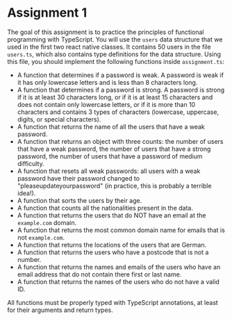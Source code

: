 # Assignment 1

The goal of this assignment is to practice the principles of functional programming with TypeScript. You will use the `users` data structure that we used in the first two react native classes. It contains 50 users in the file `users.ts`, which also contains type definitions for the data structure. Using this file, you should implement the following functions inside `assignment.ts`:

- A function that determines if a password is weak. A password is weak if it has only lowercase letters and is less than 8 characters long. 
- A function that determines if a password is strong. A password is strong if it is at least 30 characters long, or if it is at least 15 characters and does not contain only lowercase letters, or if it is more than 10 characters and contains 3 types of characters (lowercase, uppercase, digits, or special characters).
- A function that returns the name of all the users that have a weak password.
- A function that returns an object with three counts: the number of users that have a weak password, the number of users that have a strong password, the number of users that have a password of medium difficulty.
- A function that resets all weak passwords: all users with a weak password have their password changed to "pleaseupdateyourpassword" (in practice, this is probably a terrible idea!).
- A function that sorts the users by their age.
- A function that counts all the nationalities present in the data.
- A function that returns the users that do NOT have an email at the `example.com` domain.
- A function that returns the most common domain name for emails that is not `example.com`.
- A function that returns the locations of the users that are German.
- A function that returns the users who have a postcode that is not a number.
- A function that returns the names and emails of the users who have an email address that do not contain there first or last name.
- A function that returns the names of the users who do not have a valid ID.

All functions must be properly typed with TypeScript annotations, at least for their arguments and return types.


